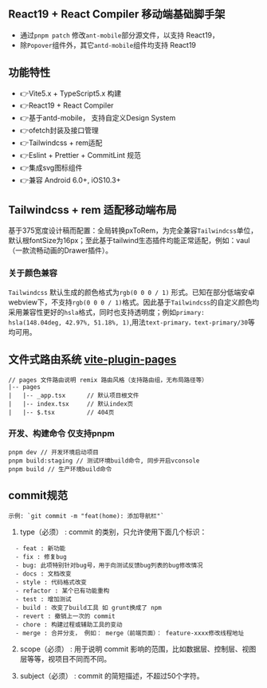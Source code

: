 ## React19 + React Compiler 移动端基础脚手架

 * 通过`pnpm patch` 修改`ant-mobile`部分源文件，以支持 React19，
 * 除`Popover`组件外，其它`antd-mobile`组件均支持 React19
## 功能特性
* 👉Vite5.x + TypeScript5.x 构建
* 👉React19 + React Compiler
* 👉基于antd-mobile， 支持自定义Design System
* 👉ofetch封装及接口管理
* 👉Tailwindcss + rem适配
* 👉Eslint + Prettier + CommitLint 规范
* 👉集成svg图标组件
* 👉兼容 Android 6.0+, iOS10.3+
## Tailwindcss + rem 适配移动端布局
 基于375宽度设计稿而配置：全局转换pxToRem，为完全兼容`Tailwindcss`单位，默认根fontSize为16px；至此基于tailwind生态插件均能正常适配，例如：vaul（一款流畅动画的Drawer插件）。
### 关于颜色兼容
`Tailwindcss` 默认生成的颜色格式为`rgb(0 0 0 / 1)` 形式。已知在部分低端安卓webview下，不支持`rgb(0 0 0 / 1)`格式。因此基于`Tailwindcss`的自定义颜色均采用兼容性更好的`hsla`格式，同时也支持透明度；例如`primary: hsla(148.04deg, 42.97%, 51.18%, 1)`,用法`text-primary，text-primary/30`等均可用。
## 文件式路由系统 [vite-plugin-pages](https://www.npmjs.com/package/vite-plugin-pages)
```
// pages 文件路由说明 remix 路由风格（支持路由组，无布局路径等）
|-- pages
|   |-- _app.tsx      // 默认项目根文件
|   |-- index.tsx     // 默认index页
|   |-- $.tsx         // 404页
```

### 开发、构建命令 仅支持pnpm
```
pnpm dev // 开发环境启动项目
pnpm build:staging // 测试环境build命令, 同步开启vconsole
pnpm build // 生产环境build命令
```
## commit规范

    示例: `git commit -m "feat(home): 添加导航栏"`

1. type（必须） : commit 的类别，只允许使用下面几个标识：
```
  - feat : 新功能
  - fix : 修复bug
  - bug: 此项特别针对bug号，用于向测试反馈bug列表的bug修改情况
  - docs : 文档改变
  - style : 代码格式改变
  - refactor : 某个已有功能重构
  - test : 增加测试
  - build : 改变了build工具 如 grunt换成了 npm
  - revert : 撤销上一次的 commit
  - chore : 构建过程或辅助工具的变动
  - merge : 合并分支， 例如： merge（前端页面）： feature-xxxx修改线程地址
```
2. scope（必须） : 用于说明 commit 影响的范围，比如数据层、控制层、视图层等等，视项目不同而不同。

3. subject（必须） : commit 的简短描述，不超过50个字符。
